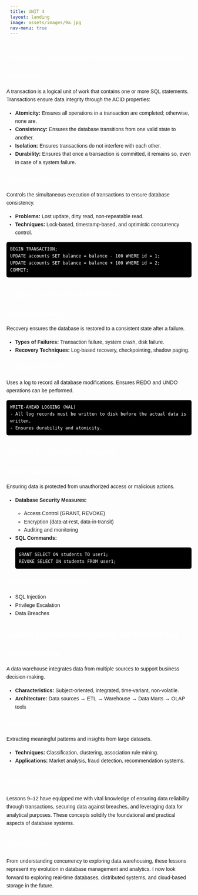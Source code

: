 ```yaml
---
title: UNIT 4
layout: landing
image: assets/images/9a.jpg
nav-menu: true
---
```


<!-- Main -->

<head>
    <meta charset="UTF-8">
    <meta name="viewport" content="width=device-width, initial-scale=1.0">
    <title>Learning Portfolio: Database Systems</title>
    <style>
        body { font-family: Arial, sans-serif; line-height: 1.6; margin: 20px; padding: 20px; }
        h1, h2, h3, h4 { color: white; }
        code { background: black; color: white; padding: 3px 5px; border-radius: 3px; }
        pre { background: black; color: white; padding: 10px; border-radius: 5px; overflow-x: auto; }
    </style>
</head>

<body>

<h2>Lesson 9: Transactions and Concurrency Control</h2>

<h3>Transactions</h3>
<p>A transaction is a logical unit of work that contains one or more SQL statements. Transactions ensure data integrity through the ACID properties:</p>
<ul>
    <li><strong>Atomicity:</strong> Ensures all operations in a transaction are completed; otherwise, none are.</li>
    <li><strong>Consistency:</strong> Ensures the database transitions from one valid state to another.</li>
    <li><strong>Isolation:</strong> Ensures transactions do not interfere with each other.</li>
    <li><strong>Durability:</strong> Ensures that once a transaction is committed, it remains so, even in case of a system failure.</li>
</ul>

<h3>Concurrency Control</h3>
<p>Controls the simultaneous execution of transactions to ensure database consistency.</p>
<ul>
    <li><strong>Problems:</strong> Lost update, dirty read, non-repeatable read.</li>
    <li><strong>Techniques:</strong> Lock-based, timestamp-based, and optimistic concurrency control.</li>
</ul>

<pre><code>BEGIN TRANSACTION;
UPDATE accounts SET balance = balance - 100 WHERE id = 1;
UPDATE accounts SET balance = balance + 100 WHERE id = 2;
COMMIT;</code></pre>

<h2>Lesson 10: Recovery Systems</h2>

<h3>Database Recovery</h3>
<p>Recovery ensures the database is restored to a consistent state after a failure.</p>
<ul>
    <li><strong>Types of Failures:</strong> Transaction failure, system crash, disk failure.</li>
    <li><strong>Recovery Techniques:</strong> Log-based recovery, checkpointing, shadow paging.</li>
</ul>

<h3>Log-Based Recovery</h3>
<p>Uses a log to record all database modifications. Ensures REDO and UNDO operations can be performed.</p>
<pre><code>WRITE-AHEAD LOGGING (WAL)
- All log records must be written to disk before the actual data is written.
- Ensures durability and atomicity.</code></pre>

<h2>Lesson 11: Database Security</h2>

<h3>Security and Authorization</h3>
<p>Ensuring data is protected from unauthorized access or malicious actions.</p>
<ul>
    <li><strong>Database Security Measures:</strong></li>
    <ul>
        <li>Access Control (GRANT, REVOKE)</li>
        <li>Encryption (data-at-rest, data-in-transit)</li>
        <li>Auditing and monitoring</li>
    </ul>
    <li><strong>SQL Commands:</strong></li>
    <pre><code>GRANT SELECT ON students TO user1;
REVOKE SELECT ON students FROM user1;</code></pre>
</ul>

<h3>Threats to Database Security</h3>
<ul>
    <li>SQL Injection</li>
    <li>Privilege Escalation</li>
    <li>Data Breaches</li>
</ul>

<h2>Lesson 12: Data Warehousing and Data Mining</h2>

<h3>Data Warehousing</h3>
<p>A data warehouse integrates data from multiple sources to support business decision-making.</p>
<ul>
    <li><strong>Characteristics:</strong> Subject-oriented, integrated, time-variant, non-volatile.</li>
    <li><strong>Architecture:</strong> Data sources → ETL → Warehouse → Data Marts → OLAP tools</li>
</ul>

<h3>Data Mining</h3>
<p>Extracting meaningful patterns and insights from large datasets.</p>
<ul>
    <li><strong>Techniques:</strong> Classification, clustering, association rule mining.</li>
    <li><strong>Applications:</strong> Market analysis, fraud detection, recommendation systems.</li>
</ul>

<h2>Reflections and Insights</h2>
<p>Lessons 9–12 have equipped me with vital knowledge of ensuring data reliability through transactions, securing data against breaches, and leveraging data for analytical purposes. These concepts solidify the foundational and practical aspects of database systems.</p>

<h2>Conclusion</h2>
<p>From understanding concurrency to exploring data warehousing, these lessons represent my evolution in database management and analytics. I now look forward to exploring real-time databases, distributed systems, and cloud-based storage in the future.</p>

</body>
